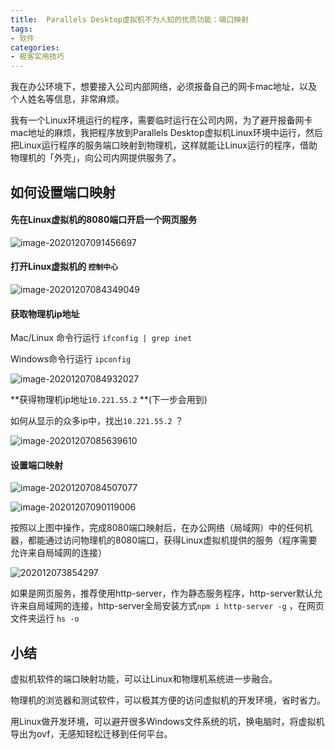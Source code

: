 ```yaml
---
title:  Parallels Desktop虚拟机不为人知的优质功能：端口映射
tags:
- 软件
categories:
- 极客实用技巧
---
```


我在办公环境下，想要接入公司内部网络，必须报备自己的网卡mac地址，以及个人姓名等信息，非常麻烦。

我有一个Linux环境运行的程序，需要临时运行在公司内网，为了避开报备网卡mac地址的麻烦，我把程序放到Parallels Desktop虚拟机Linux环境中运行，然后把Linux运行程序的服务端口映射到物理机，这样就能让Linux运行的程序，借助物理机的「外壳」，向公司内网提供服务了。



## 如何设置端口映射



#### 先在Linux虚拟机的8080端口开启一个网页服务

![image-20201207091456697](https://cdn.fangyuanxiaozhan.com/assets/1694232006437hZp0GP64.png)









#### 打开Linux虚拟机的 `控制中心`

![image-20201207084349049](https://cdn.fangyuanxiaozhan.com/assets/1694232012618FaXMHiiD.png)



#### 获取物理机ip地址



Mac/Linux 命令行运行 `ifconfig | grep inet`

Windows命令行运行 `ipconfig`



![image-20201207084932027](https://cdn.fangyuanxiaozhan.com/assets/1694232017055RtHEyRBe.png)



**获得物理机ip地址`10.221.55.2`  **(下一步会用到)



如何从显示的众多ip中，找出`10.221.55.2`  ？

![image-20201207085639610](https://cdn.fangyuanxiaozhan.com/assets/1694232025374ns4GNWBE.png)

#### 设置端口映射



![image-20201207084507077](https://cdn.fangyuanxiaozhan.com/assets/1694232028133RnzXHwyz.png)



![image-20201207090119006](https://cdn.fangyuanxiaozhan.com/assets/1694232037158WMCS8AY2.png)



按照以上图中操作，完成8080端口映射后，在办公网络（局域网）中的任何机器，都能通过访问物理机的8080端口，获得Linux虚拟机提供的服务（程序需要允许来自局域网的连接）

![202012073854297](https://cdn.fangyuanxiaozhan.com/assets/1694232055859pJxHpYzK.png)

如果是网页服务，推荐使用http-server，作为静态服务程序，http-server默认允许来自局域网的连接，http-server全局安装方式`npm i http-server -g` ，在网页文件夹运行 `hs -o`



## 小结

虚拟机软件的端口映射功能，可以让Linux和物理机系统进一步融合。

物理机的浏览器和测试软件，可以极其方便的访问虚拟机的开发环境，省时省力。

用Linux做开发环境，可以避开很多Windows文件系统的坑，换电脑时，将虚拟机导出为ovf，无感知轻松迁移到任何平台。